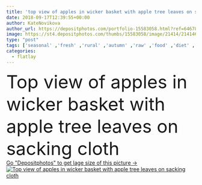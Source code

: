 ```yaml
---
title: 'top view of apples in wicker basket with apple tree leaves on sacking cloth'
date: 2018-09-17T12:39:55+00:00
author: KateNovikova
author_url: https://depositphotos.com/portfolio-15583058.html?ref=64678756
image: https://st4.depositphotos.com/thumbs/15583058/image/21414/214146752/api_thumb_450.jpg?forcejpeg=true
type: "post"
tags: ['seasonal' ,'fresh' ,'rural' ,'autumn' ,'raw' ,'food' ,'diet' ,'fruit' ,'tasty' ,'delicious' ,'appetizing' ,'ripe' ,'freshness' ,'harvest' ,'vegetarian' ,'organic' ,'eco' ,'apples' ,'vitamins' ,'selection' ,'antioxidant' ,'vegan' ,'vital' ,'unprocessed' ,'Healthy Eating' ,'top view' ,'wicker basket' ,'fresh picked' ,'apple tree leaves' ,'clean eating' ,'flatlay' ,'sacking cloth' ]
categories: 
  - flatlay
---
```

<div aling="center">
            <font size="60"> Top view of apples in wicker basket with apple tree leaves on sacking cloth</font>   
</div>
<div>
    <a href='https://depositphotos.com/214146752/stock-photo-top-view-apples-wicker-basket.html?ref=64678756' target=_blank > Go "Depositphotos" to get lage size of this picture ->
        <img href='https://depositphotos.com/214146752/stock-photo-top-view-apples-wicker-basket.html?ref=64678756' src='https://st4.depositphotos.com/15583058/21414/i/950/depositphotos_214146752-stock-photo-top-view-apples-wicker-basket.jpg?forcejpeg=true' alt='Top view of apples in wicker basket with apple tree leaves on sacking cloth' >
    </a>
</div>

